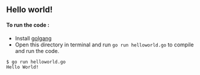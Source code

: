 ## Hello world!
#### To run the code : 
* Install [golgang](https://golang.org/doc/install)
* Open this directory in terminal and run `go run helloworld.go` to compile and run the code.
```
$ go run helloworld.go
Hello World!
```